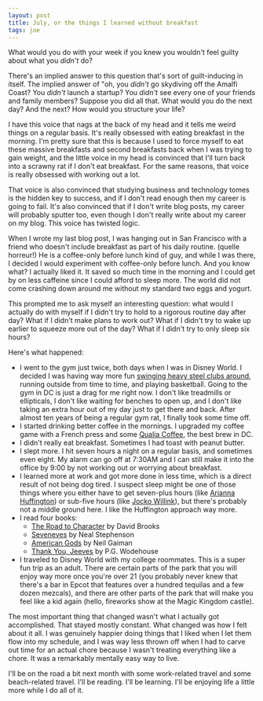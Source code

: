 ```yaml
---
layout: post
title: July, or the things I learned without breakfast
tags: joe
---
```


What would you do with your week if you knew you wouldn't feel guilty about what you *didn't* do?

There's an implied answer to this question that's sort of guilt-inducing in itself. The implied answer of "oh, you *didn't* go skydiving off the Amalfi Coast? You *didn't* launch a startup? You *didn't* see every one of your friends and family members? Suppose you did all that. What would you do the next day? And the next? How would you structure your life?

I have this voice that nags at the back of my head and it tells me weird things on a regular basis. It's really obsessed with eating breakfast in the morning. I'm pretty sure that this is because I used to force myself to eat these massive breakfasts and second breakfasts back when I was trying to gain weight, and the little voice in my head is convinced that I'll turn back into a scrawny rat if I don't eat breakfast. For the same reasons, that voice is really obsessed with working out a lot.

That voice is also convinced that studying business and technology tomes is the hidden key to success, and if I don't read enough then my career is going to fail. It's also convinced that if I don't write blog posts, my career will probably sputter too, even though I don't really write about my career on my blog. This voice has twisted logic. 

When I wrote my last blog post, I was hanging out in San Francisco with a friend who doesn't include breakfast as part of his daily routine. (quelle horreur!) He is a coffee-only before lunch kind of guy, and while I was there, I decided I would experiment with coffee-only before lunch. And you know what? I actually liked it. It saved so much time in the morning and I could get by on less caffeine since I could afford to sleep more. The world did not come crashing down around me without my standard two eggs and yogurt. 

This prompted me to ask myself an interesting question: what would I actually do with myself if I didn't try to hold to a rigorous routine day after day? What if I didn't make plans to work out? What if I didn't try to wake up earlier to squeeze more out of the day? What if I didn't try to only sleep six hours? 

Here's what happened:

* I went to the gym just twice, both days when I was in Disney World. I decided I was having way more fun [swinging heavy steel clubs around](https://www.youtube.com/watch?v=DWJMZ3sEZyQ), running outside from time to time, and playing basketball. Going to the gym in DC is just a drag for me right now. I don't like treadmills or ellipticals, I don't like waiting for benches to open up, and I don't like taking an extra hour out of my day just to get there and back. After almost ten years of being a regular gym rat, I finally took some time off. 
* I started drinking better coffee in the mornings. I upgraded my coffee game with a French press and some [Qualia Coffee](https://qualiacoffee.com/), the best brew in DC. 
* I didn't really eat breakfast. Sometimes I had toast with peanut butter.
* I slept more. I hit seven hours a night on a regular basis, and sometimes even eight. My alarm can go off at 7:30AM and I can still make it into the office by 9:00 by not working out or worrying about breakfast. 
* I learned more at work and got more done in less time, which is a direct result of not being dog tired. I suspect sleep might be one of those things where you either have to get seven-plus hours (like [Arianna Huffington](https://www.ted.com/talks/arianna_huffington_how_to_succeed_get_more_sleep?language=en)) or sub-five hours (like [Jocko Willink](https://twitter.com/jockowillink/status/652810156447690754)), but there's probably not a middle ground here. I like the Huffington approach way more.
* I read four books:
	- [The Road to Character](http://amzn.to/2anxZvr) by David Brooks
	- [Seveneves](http://amzn.to/2aozc8Z) by Neal Stephenson
	- [American Gods](http://amzn.to/2aqOGKg) by Neil Gaiman
	- [Thank You, Jeeves](http://amzn.to/2aqOoTJ) by P.G. Wodehouse
* I traveled to Disney World with my college roommates. This is a super fun trip as an adult. There are certain parts of the park that you will enjoy way more once you're over 21 (you probably never knew that there's a bar in Epcot that features over a hundred tequilas and a few dozen mezcals), and there are other parts of the park that will make you feel like a kid again (hello, fireworks show at the Magic Kingdom castle). 

The most important thing that changed wasn't what I actually got accomplished. That stayed mostly constant. What changed was how I felt about it all. I was genuinely happier doing things that I liked when I let them flow into my schedule, and I was way less thrown off when I had to carve out time for an actual chore because I wasn't treating everything like a chore. It was a remarkably mentally easy way to live.

I'll be on the road a bit next month with some work-related travel and some beach-related travel. I'll be reading. I'll be learning. I'll be enjoying life a little more while I do all of it.
